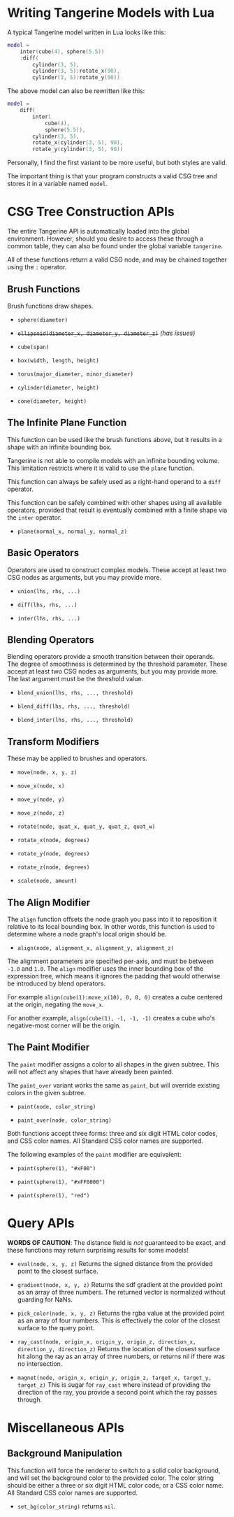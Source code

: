 # Writing Tangerine Models with Lua

A typical Tangerine model written in Lua looks like this:

```lua
model =
	inter(cube(4), sphere(5.5))
	:diff(
		cylinder(3, 5),
		cylinder(3, 5):rotate_x(90),
		cylinder(3, 5):rotate_y(90))
```

The above model can also be rewritten like this:

```lua
model =
	diff(
		inter(
			cube(4),
			sphere(5.5)),
		cylinder(3, 5),
		rotate_x(cylinder(3, 5), 90),
		rotate_y(cylinder(3, 5), 90))
```

Personally, I find the first variant to be more useful, but both styles are valid.

The important thing is that your program constructs a valid CSG tree and stores it in a variable named `model`.

# CSG Tree Construction APIs

The entire Tangerine API is automatically loaded into the global environment.  However, should you desire to access these through a common table, they can also be found under the global variable `tangerine`.

All of these functions return a valid CSG node, and may be chained together using the `:` operator.

## Brush Functions

Brush functions draw shapes.

 * `sphere(diameter)`

 * ~~`ellipsoid(diameter_x, diameter_y, diameter_z)`~~ *(has issues)*

 * `cube(span)`

 * `box(width, length, height)`

 * `torus(major_diameter, minor_diameter)`

 * `cylinder(diameter, height)`

 * `cone(diameter, height)`

## The Infinite Plane Function

This function can be used like the brush functions above, but it results in a shape with an infinite bounding box.

Tangerine is not able to compile models with an infinite bounding volume.  This limitation restricts where it is valid to use the `plane` function.

This function can always be safely used as a right-hand operand to a `diff` operator.

This function can be safely combined with other shapes using all available operators, provided that result is eventually combined with a finite shape via the `inter` operator.

 * `plane(normal_x, normal_y, normal_z)`

## Basic Operators

Operators are used to construct complex models.  These accept at least two CSG nodes as arguments, but you may provide more.

 * `union(lhs, rhs, ...)`

 * `diff(lhs, rhs, ...)`

 * `inter(lhs, rhs, ...)`

## Blending Operators

Blending operators provide a smooth transition between their operands.  The degree of smoothness is determined by the threshold parameter.  These accept at least two CSG nodes as arguments, but you may provide more.  The last argument must be the threshold value.

 * `blend_union(lhs, rhs, ..., threshold)`

 * `blend_diff(lhs, rhs, ..., threshold)`

 * `blend_inter(lhs, rhs, ..., threshold)`

## Transform Modifiers

These may be applied to brushes and operators.

 * `move(node, x, y, z)`

 * `move_x(node, x)`

 * `move_y(node, y)`

 * `move_z(node, z)`

 * `rotate(node, quat_x, quat_y, quat_z, quat_w)`

 * `rotate_x(node, degrees)`

 * `rotate_y(node, degrees)`

 * `rotate_z(node, degrees)`

 * `scale(node, amount)`

## The Align Modifier

The `align` function offsets the node graph you pass into it to reposition it relative to its local bounding box.  In other words, this function is used to determine where a node graph's local origin should be.

 * `align(node, alignment_x, alignment_y, alignment_z)`

The alignment parameters are specified per-axis, and must be between `-1.0` and `1.0`.  The `align` modifier uses the inner bounding box of the expression tree, which means it ignores the padding that would otherwise be introduced by blend operators.

For example `align(cube(1):move_x(10), 0, 0, 0)` creates a cube centered at the origin, negating the `move_x`.

For another example, `align(cube(1), -1, -1, -1)` creates a cube who's negative-most corner will be the origin.

## The Paint Modifier

The `paint` modifier assigns a color to all shapes in the given subtree.  This will not affect any shapes that have already been painted.

The `paint_over` variant works the same as `paint`, but will override existing colors in the given subtree.

 * `paint(node, color_string)`

 * `paint_over(node, color_string)`

Both functions accept three forms: three and six digit HTML color codes, and CSS color names.  All Standard CSS color names are supported.

The following examples of the `paint` modifier are equivalent:

 * `paint(sphere(1), "#xF00")`

 * `paint(sphere(1), "#xFF0000")`

 * `paint(sphere(1), "red")`

# Query APIs

**WORDS OF CAUTION**: The distance field is *not* guaranteed to be exact, and these functions may return surprising results for some models!

 * `eval(node, x, y, z)`
   Returns the signed distance from the provided point to the closest surface.

 * `gradient(node, x, y, z)`
   Returns the sdf gradient at the provided point as an array of three numbers.  The returned vector is normalized without guarding for NaNs.

 * `pick_color(node, x, y, z)`
   Returns the rgba value at the provided point as an array of four numbers.  This is effectively the color of the closest surface to the query point.

 * `ray_cast(node, origin_x, origin_y, origin_z, direction_x, direction_y, direction_z)`
   Returns the location of the closest surface hit along the ray as an array of three numbers, or returns nil if there was no intersection.

 * `magnet(node, origin_x, origin_y, origin_z, target_x, target_y, target_z)`
   This is sugar for `ray_cast` where instead of providing the direction of the ray, you provide a second point which the ray passes through.

# Miscellaneous APIs
## Background Manipulation

This function will force the renderer to switch to a solid color background, and will set the background color to the provided color.  The color string should be either a three or six digit HTML color code, or a CSS color name.  All Standard CSS color names are supported.

 * `set_bg(color_string)` returns `nil`.
